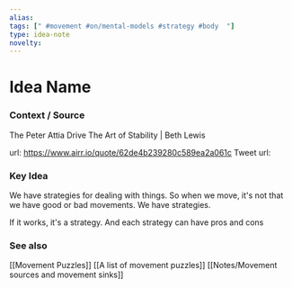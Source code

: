 ```yaml
---
alias: 
tags: [" #movement #on/mental-models #strategy #body  "]
type: idea-note
novelty: 
---
```

# Idea Name

### Context / Source
The Peter Attia Drive
The Art of Stability | Beth Lewis

url: https://www.airr.io/quote/62de4b239280c589ea2a061c
Tweet url: 

### Key Idea

We have strategies for dealing with things. So when we move, it's not that we have good or bad movements. We have strategies.

If it works, it's a strategy. And each strategy can have pros and cons


### See also
[[Movement Puzzles]]
[[A list of movement puzzles]]
[[Notes/Movement sources and movement sinks]]
